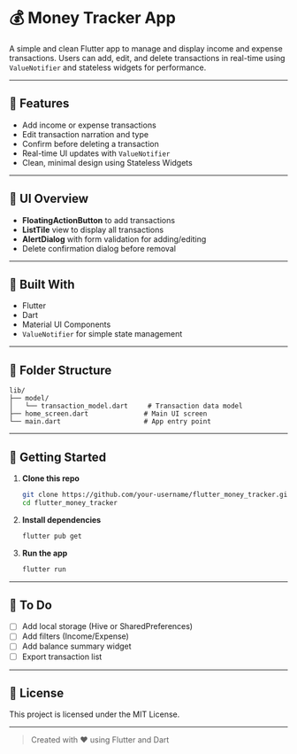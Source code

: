 # 💰 Money Tracker App

A simple and clean Flutter app to manage and display income and expense transactions. Users can add, edit, and delete transactions in real-time using `ValueNotifier` and stateless widgets for performance.

---

## 🚀 Features

- Add income or expense transactions
- Edit transaction narration and type
- Confirm before deleting a transaction
- Real-time UI updates with `ValueNotifier`
- Clean, minimal design using Stateless Widgets

---

## 📱 UI Overview

- **FloatingActionButton** to add transactions
- **ListTile** view to display all transactions
- **AlertDialog** with form validation for adding/editing
- Delete confirmation dialog before removal

---

## 🧱 Built With

- Flutter
- Dart
- Material UI Components
- `ValueNotifier` for simple state management

---

## 📂 Folder Structure

```
lib/
├── model/
│   └── transaction_model.dart     # Transaction data model
├── home_screen.dart              # Main UI screen
└── main.dart                     # App entry point
```

---

## 🔧 Getting Started

1. **Clone this repo**
   ```bash
   git clone https://github.com/your-username/flutter_money_tracker.git
   cd flutter_money_tracker
   ```

2. **Install dependencies**
   ```bash
   flutter pub get
   ```

3. **Run the app**
   ```bash
   flutter run
   ```

---

## 📌 To Do

- [ ] Add local storage (Hive or SharedPreferences)
- [ ] Add filters (Income/Expense)
- [ ] Add balance summary widget
- [ ] Export transaction list

---

## 📄 License

This project is licensed under the MIT License.

---

> Created with ❤️ using Flutter and Dart
